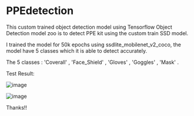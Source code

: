 # PPEdetection
This custom trained object detection model using Tensorflow Object Detection model zoo is to detect PPE kit using the custom train SSD model.

I trained the model for 50k epochs using ssdlite_mobilenet_v2_coco, the model have 5 classes which it is able to detect accurately.

 The 5 classes : 'Coverall' , 'Face_Shield' , 'Gloves' , 'Goggles' , 'Mask' .

Test Result: 

![image](https://user-images.githubusercontent.com/67517199/110985867-f8f1eb80-8392-11eb-8383-d64f80417712.png)


![image](https://user-images.githubusercontent.com/67517199/110623117-6a2e7480-81c2-11eb-84ee-4ef34d1f835f.png)



Thanks!!

